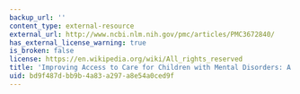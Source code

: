 ```yaml
---
backup_url: ''
content_type: external-resource
external_url: http://www.ncbi.nlm.nih.gov/pmc/articles/PMC3672840/
has_external_license_warning: true
is_broken: false
license: https://en.wikipedia.org/wiki/All_rights_reserved
title: 'Improving Access to Care for Children with Mental Disorders: A Global Perspective'
uid: bd9f487d-bb9b-4a83-a297-a8e54a0ced9f
---
```

